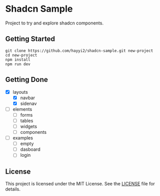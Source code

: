 # Shadcn Sample

Project to try and explore shadcn components.

## Getting Started

```
git clone https://github.com/hayyi2/shadcn-sample.git new-project
cd new-project
npm install
npm run dev
```

## Getting Done

- [x] layouts
  - [x] navbar
  - [x] sidenav
- [ ] elements
  - [ ] forms
  - [ ] tables
  - [ ] widgets
  - [ ] components
- [ ] examples
  - [ ] empty
  - [ ] dasboard
  - [ ] login

## License

This project is licensed under the MIT License. See the [LICENSE](https://github.com/hayyi2/shadcn-sample/blob/main/LICENSE) file for details.
